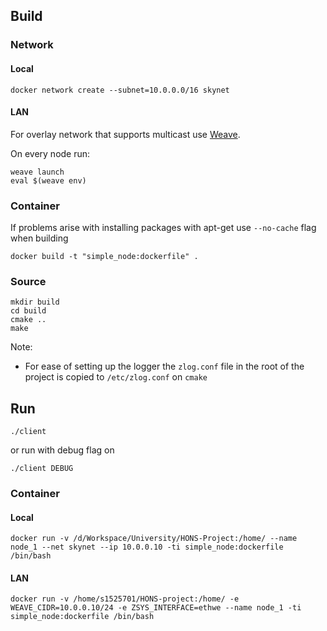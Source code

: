 ## Build

### Network

#### Local
```
docker network create --subnet=10.0.0.0/16 skynet 
```

#### LAN

For overlay network that supports multicast use [Weave](https://github.com/weaveworks/weave).

On every node run:
```
weave launch
eval $(weave env)
```


### Container 
If problems arise with installing packages with apt-get use `--no-cache` flag when building
```
docker build -t "simple_node:dockerfile" . 
```

### Source
```
mkdir build
cd build
cmake ..
make
```

Note: 
 * For ease of setting up the logger the `zlog.conf` file in the root of the project is copied to `/etc/zlog.conf` on `cmake`

## Run
```
./client
```

or run with debug flag on

```
./client DEBUG
```

### Container

#### Local

```
docker run -v /d/Workspace/University/HONS-Project:/home/ --name node_1 --net skynet --ip 10.0.0.10 -ti simple_node:dockerfile /bin/bash 
```

#### LAN
```
docker run -v /home/s1525701/HONS-project:/home/ -e WEAVE_CIDR=10.0.0.10/24 -e ZSYS_INTERFACE=ethwe --name node_1 -ti simple_node:dockerfile /bin/bash
```